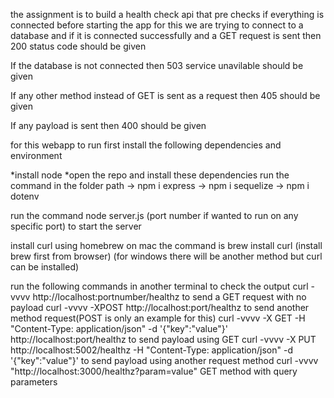 

the assignment is to build a health check api that pre checks if everything is connected before starting the app for this we are trying to connect to a database and if it is connected successfully and a GET request is sent then 200 status code should be given

If the database is not connected then 503 service unavilable should be given

If any other method instead of GET is sent as a request then 405 should be given

If any payload is sent then 400 should be given

for this webapp to run first install the following dependencies and environment 

*install node 
*open the repo and install these dependencies 
run the command in the folder path
-> npm i express
-> npm i sequelize
-> npm i dotenv

run the command node server.js (port number if wanted to run on any specific port) to start the server

install curl using homebrew on mac the command is brew install curl (install brew first from browser) (for windows there will be another method but curl can be installed)

run the following commands in another terminal to check the output 
curl -vvvv http://localhost:portnumber/healthz to send a GET request with no payload
curl -vvvv -XPOST http://localhost:port/healthz to send another method request(POST is only an example for this)
curl -vvvv -X GET -H "Content-Type: application/json" -d '{"key":"value"}' http://localhost:port/healthz to send payload using GET
curl -vvvv -X PUT http://localhost:5002/healthz -H "Content-Type: application/json" -d '{"key":"value"}' to send payload using another request method 
curl -vvvv "http://localhost:3000/healthz?param=value" GET method with query parameters 





